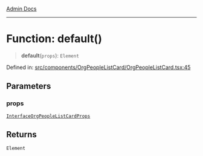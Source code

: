 [Admin Docs](/)

***

# Function: default()

> **default**(`props`): `Element`

Defined in: [src/components/OrgPeopleListCard/OrgPeopleListCard.tsx:45](https://github.com/PalisadoesFoundation/talawa-admin/blob/main/src/components/OrgPeopleListCard/OrgPeopleListCard.tsx#L45)

## Parameters

### props

[`InterfaceOrgPeopleListCardProps`](types\Organization\interface\README\interfaces\InterfaceOrgPeopleListCardProps.md)

## Returns

`Element`
